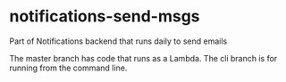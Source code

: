 # notifications-send-msgs
Part of Notifications backend that runs daily to send emails

The master branch has code that runs as a Lambda.
The cli branch is for running from the command line.
